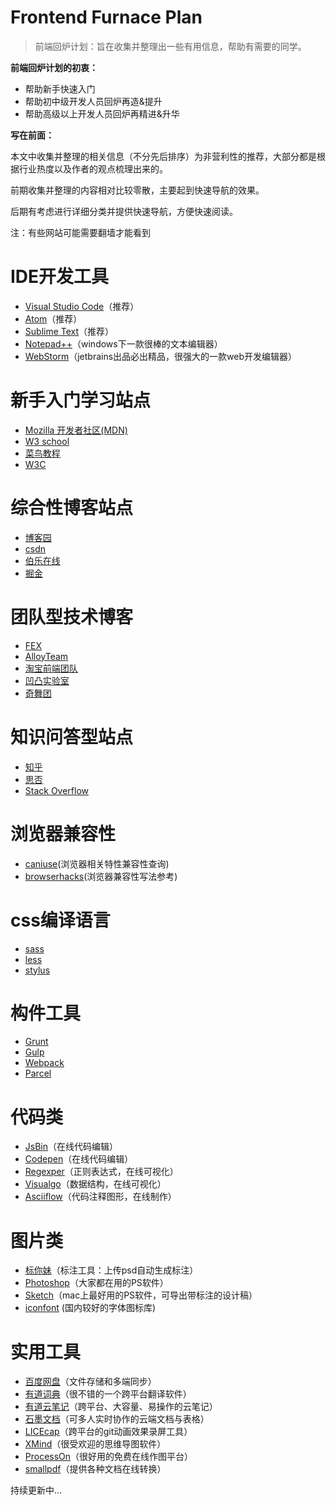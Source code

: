 # Frontend Furnace Plan
> 前端回炉计划：旨在收集并整理出一些有用信息，帮助有需要的同学。

**前端回炉计划的初衷：**

- 帮助新手快速入门
- 帮助初中级开发人员回炉再造&提升
- 帮助高级以上开发人员回炉再精进&升华

**写在前面：**

本文中收集并整理的相关信息（不分先后排序）为非营利性的推荐，大部分都是根据行业热度以及作者的观点梳理出来的。

前期收集并整理的内容相对比较零散，主要起到快速导航的效果。

后期有考虑进行详细分类并提供快速导航，方便快速阅读。

注：有些网站可能需要翻墙才能看到

# IDE开发工具

- [Visual Studio Code](https://code.visualstudio.com/)（推荐）
- [Atom](https://atom.io/)（推荐）
- [Sublime Text](https://www.sublimetext.com/)（推荐）
- [Notepad++](https://notepad-plus-plus.org/)（windows下一款很棒的文本编辑器）
- [WebStorm](http://www.jetbrains.com/webstorm/)（jetbrains出品必出精品，很强大的一款web开发编辑器）

# 新手入门学习站点

- [Mozilla 开发者社区(MDN)](https://developer.mozilla.org/zh-CN/)
- [W3 school](http://www.w3school.com.cn/)
- [菜鸟教程](http://www.runoob.com/)
- [W3C](https://www.w3.org/standards/)

# 综合性博客站点

- [博客园](https://www.cnblogs.com/)
- [csdn](https://www.csdn.net/)
- [伯乐在线](http://www.jobbole.com/)
- [掘金](https://juejin.im/)

# 团队型技术博客

- [FEX](http://fex.baidu.com/)
- [AlloyTeam](http://www.alloyteam.com/)
- [淘宝前端团队](http://taobaofed.org/)
- [凹凸实验室](https://aotu.io/)
- [奇舞团](https://75team.com/)

# 知识问答型站点

- [知乎](https://www.zhihu.com/)
- [思否](https://segmentfault.com/)
- [Stack Overflow](https://stackoverflow.com/)


# 浏览器兼容性

- [caniuse](https://caniuse.com/)(浏览器相关特性兼容性查询)
- [browserhacks](http://browserhacks.com/)(浏览器兼容性写法参考)

# css编译语言

- [sass](http://sass-lang.com/)
- [less](http://lesscss.org/)
- [stylus](http://stylus-lang.com/)

# 构件工具

- [Grunt](https://gruntjs.com/)
- [Gulp](https://gulpjs.com/)
- [Webpack](https://webpack.js.org/)
- [Parcel](https://parceljs.org/)

# 代码类

- [JsBin](http://jsbin.com/)（在线代码编辑）
- [Codepen](https://codepen.io/pens/)（在线代码编辑）
- [Regexper](https://regexper.com/)（正则表达式，在线可视化）
- [Visualgo](https://visualgo.net/zh)（数据结构，在线可视化）
- [Asciiflow](http://asciiflow.com/)（代码注释图形，在线制作）

# 图片类

- [标你妹](http://www.biaonimeia.com/login)（标注工具：上传psd自动生成标注）
- [Photoshop](https://www.adobe.com/cn/products/photoshop.html?promoid=YFRVGMH9&mv=other)（大家都在用的PS软件）
- [Sketch](http://www.sketchcn.com/)（mac上最好用的PS软件，可导出带标注的设计稿）
- [iconfont](http://www.iconfont.cn/) (国内较好的字体图标库)

# 实用工具

- [百度网盘](https://pan.baidu.com/)（文件存储和多端同步）
- [有道词典](http://cidian.youdao.com/)（很不错的一个跨平台翻译软件）
- [有道云笔记](http://note.youdao.com/)（跨平台、大容量、易操作的云笔记）
- [石墨文档](https://shimo.im/)（可多人实时协作的云端文档与表格）
- [LICEcap](https://www.cockos.com/licecap/)（跨平台的git动画效果录屏工具）
- [XMind](https://www.xmind.cn/)（很受欢迎的思维导图软件）
- [ProcessOn](https://www.processon.com/)（很好用的免费在线作图平台）
- [smallpdf](https://smallpdf.com/)（提供各种文档在线转换）

持续更新中...
